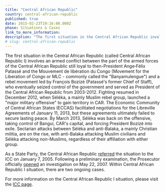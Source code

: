 ```yaml
---
title: "Central African Republic"
country: central-african-republic
published: true
date: 2015-02-23T19:16:00.000Z
phase: Situations & Cases
link_to_more_information:
description: "The first situation in the Central African Republic involves sectarian violence caused by the Christian anti-Balaka and Muslim Séléka militias. Within the Central African Republic I situation, there are two ongoing cases related to this situation."
# slug: central-african-republic
---
```


The first situation in the Central African Republic (called Central African Republic I) involves an armed conflict between the part of the armed forces of the Central African Republic still loyal to then-President Ange‐Félix Patassé and the Mouvement de libération du Congo (Movement for the Liberation of Congo or MLC - commonly called the "Banyamulengue") and a rebel movement led by François Bozizé (Patassé's former Chief of Staff), who eventually seized control of the government and served as President of the Central African Republic from 2003-2012. Fighting resumed in December 2012, when Séléka, a mainly Muslim rebel group, launched a "major military offensive" to gain territory in CAR. The Economic Community of Central African States (ECCAS) facilitated negotiations for the Libreville Agreements of January 11, 2013, but these agreements ultimately failed to secure lasting peace. By March 2013, Séléka was back on the offensive, taking control of Bangui, CAR's capital, and forcing President Bozizé into exile. Sectarian attacks between Séléka and anti-Balaka, a mainly Christian militia, are on the rise, with anti-Balaka attacking Muslim civilians and Séléka attacking non-Muslims, regardless of their affiliation with either group.

As a State Party, the Central African Republic [referred](http://www.icc-cpi.int/en_menus/icc/press%20and%20media/press%20releases/2005/Pages/otp%20prosecutor%20receives%20referral%20concerning%20central%20african%20republic.aspx) the situation to the ICC on January 7, 2005. Following a preliminary examination, the Prosecutor officially [opened](http://www.icc-cpi.int/en_menus/icc/press%20and%20media/press%20releases/2007/Pages/prosecutor%20opens%20investigation%20in%20the%20central%20african%20republic.aspx) an investigation on May 22, 2007. Within Central African Republic I situation, there are two ongoing cases.

For more information on the Central African Republic I situation, please visit the [ICC page](http://www.icc-cpi.int/en_menus/icc/situations%20and%20cases/situations/situation%20icc%200105/Pages/situation%20icc-0105.aspx).

